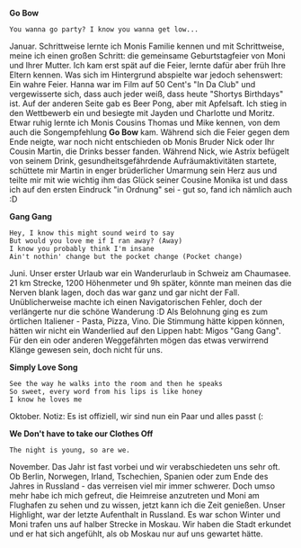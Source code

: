 **Go Bow**

    You wanna go party? I know you wanna get low...

Januar. Schrittweise lernte ich Monis Familie kennen und mit Schrittweise, meine ich einen großen Schritt: die gemeinsame Geburtstagfeier von Moni und Ihrer Mutter. 
Ich kam erst spät auf die Feier, lernte dafür aber früh Ihre Eltern kennen. Was sich im Hintergrund abspielte war jedoch sehenswert: Ein wahre Feier. Hanna war im Film auf 50 Cent's "In Da Club" und vergewisserte sich, dass auch jeder weiß, dass heute "Shortys Birthdays" ist. Auf der anderen Seite gab es Beer Pong, aber mit Apfelsaft. Ich stieg in den Wettbewerb ein und besiegte mit Jayden und Charlotte und Moritz. Etwar ruhig lernte ich Monis Cousins Thomas und Mike kennen, von dem auch die Songempfehlung **Go Bow** kam. Während sich die Feier gegen dem Ende neigte, war noch nicht entschieden ob Monis Bruder Nick oder Ihr Cousin Martin, die Drinks besser fanden. Während Nick, wie Astrix befügelt von seinem Drink, gesundheitsgefährdende Aufräumaktivitäten startete, schüttete mir Martin in enger brüderlicher Umarmung sein Herz aus und teilte mir mit wie wichtig ihm das Glück seiner Cousine Monika ist und dass ich auf den ersten Eindruck "in Ordnung" sei - gut so, fand ich nämlich auch :D

**Gang Gang**

    Hey, I know this might sound weird to say
    But would you love me if I ran away? (Away)
    I know you probably think I'm insane
    Ain't nothin' change but the pocket change (Pocket change) 

Juni. Unser erster Urlaub war ein Wanderurlaub in Schweiz am Chaumasee. 21 km Strecke, 1200 Höhenmeter und 9h später, könnte man meinen das die Nerven blank lagen, doch das war ganz und gar nicht der Fall.
Unüblicherweise machte ich einen Navigatorischen Fehler, doch der verlängerte nur die schöne Wanderung :D Als Belohnung ging es zum örtlichen Italiener - Pasta, Pizza, Vino.
Die Stimmung hätte kippen können, hätten wir nicht ein Wanderlied auf den Lippen habt: Migos "Gang Gang". Für den ein oder anderen Weggefährten mögen das etwas verwirrend Klänge gewesen sein, doch nicht für uns.


**Simply Love Song**

    See the way he walks into the room and then he speaks
    So sweet, every word from his lips is like honey
    I know he loves me  

Oktober. Notiz: Es ist offiziell, wir sind nun ein Paar und alles passt (: 


**We Don't have to take our Clothes Off**

    The night is young, so are we.

November. Das Jahr ist fast vorbei und wir verabschiedeten uns sehr oft. Ob Berlin, Norwegen, Irland, Tschechien, Spanien oder zum Ende des Jahres in Russland - das verreisen viel mir immer schwerer. 
Doch umso mehr habe ich mich gefreut, die Heimreise anzutreten und Moni am Flughafen zu sehen und zu wissen, jetzt kann ich die Zeit genießen. Unser Highlight, war der letzte Aufenthalt in Russland.
Es war schon Winter und Moni trafen uns auf halber Strecke in Moskau. Wir haben die Stadt erkundet und er hat sich angefühlt, als ob Moskau nur auf uns gewartet hätte.